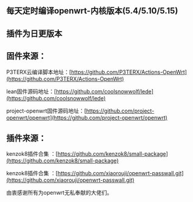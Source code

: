 <!--
 * @Author: eay
 * @Date: 2022-01-13 14:39:42
 * @LastEditors: eay
 * @Autor: Seven
 * @LastEditTime: 2022-03-05 10:03:06
 * @Description: 
-->
## 每天定时编译openwrt-内核版本(5.4/5.10/5.15)
## 插件为日更版本
## 固件来源：

P3TERX云编译脚本地址：[https://github.com/P3TERX/Actions-OpenWrt](https://github.com/P3TERX/Actions-OpenWrt)

lean固件源码地址：[https://github.com/coolsnowwolf/lede](https://github.com/coolsnowwolf/lede)

project-openwrt固件源码地址：[https://github.com/project-openwrt/openwrt](https://github.com/project-openwrt/openwrt)

## 插件来源：
kenzok8插件合集 ：[https://github.com/kenzok8/small-package](https://github.com/kenzok8/small-package)

kenzok8插件合集 ：[https://github.com/xiaorouji/openwrt-passwall.git](https://github.com/xiaorouji/openwrt-passwall.git)

由衷感谢所有为openwrt无私奉献的大佬们。
